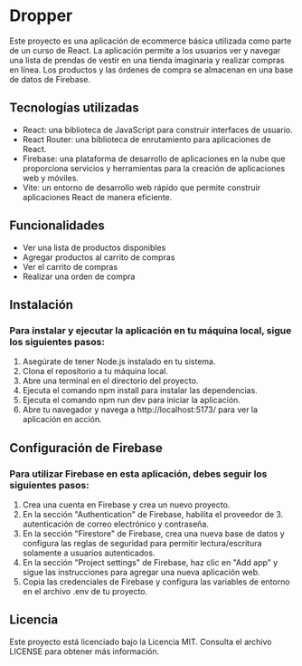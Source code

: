 # Dropper
Este proyecto es una aplicación de ecommerce básica utilizada como parte de un curso de React. La aplicación permite a los usuarios ver y navegar una lista de prendas de vestir en una tienda imaginaria y realizar compras en línea. Los productos y las órdenes de compra se almacenan en una base de datos de Firebase.

## Tecnologías utilizadas
- React: una biblioteca de JavaScript para construir interfaces de usuario.
- React Router: una biblioteca de enrutamiento para aplicaciones de React.
- Firebase: una plataforma de desarrollo de aplicaciones en la nube que proporciona servicios y herramientas para la creación de aplicaciones web y móviles.
- Vite: un entorno de desarrollo web rápido que permite construir aplicaciones React de manera eficiente.

## Funcionalidades
- Ver una lista de productos disponibles
- Agregar productos al carrito de compras
- Ver el carrito de compras
- Realizar una orden de compra

## Instalación

### Para instalar y ejecutar la aplicación en tu máquina local, sigue los siguientes pasos:

1. Asegúrate de tener Node.js instalado en tu sistema.
2. Clona el repositorio a tu máquina local.
3. Abre una terminal en el directorio del proyecto.
4. Ejecuta el comando npm install para instalar las dependencias.
5. Ejecuta el comando npm run dev para iniciar la aplicación.
6. Abre tu navegador y navega a http://localhost:5173/ para ver la aplicación en acción.

## Configuración de Firebase

### Para utilizar Firebase en esta aplicación, debes seguir los siguientes pasos:

1. Crea una cuenta en Firebase y crea un nuevo proyecto.
2. En la sección "Authentication" de Firebase, habilita el proveedor de 3. autenticación de correo electrónico y contraseña.
4. En la sección "Firestore" de Firebase, crea una nueva base de datos y configura las reglas de seguridad para permitir lectura/escritura solamente a usuarios autenticados.
5. En la sección "Project settings" de Firebase, haz clic en "Add app" y sigue las instrucciones para agregar una nueva aplicación web.
6. Copia las credenciales de Firebase y configura las variables de entorno en el archivo .env de tu proyecto.

## Licencia
Este proyecto está licenciado bajo la Licencia MIT. Consulta el archivo LICENSE para obtener más información.